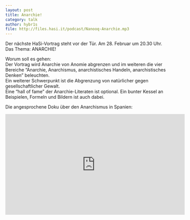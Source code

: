 ```yaml
---
layout: post
title: Anarchie!
category: talk
author: hybr1s
file: http://files.hasi.it/podcast/Nanooq-Anarchie.mp3
---
```

Der nächste HaSi-Vortrag steht vor der Tür. Am 28. Februar um 20.30 Uhr. Das Thema: ANARCHIE!  

Worum soll es gehen:  
Der Vortrag wird Anarchie von Anomie abgrenzen und im weiteren die vier Bereiche “Anarchie, Anarchismus, anarchistisches Handeln, anarchistisches Denken” beleuchten.  
Ein weiterer Schwerpunkt ist die Abgrenzung von natürlicher gegen gesellschaftlicher Gewalt.  
Eine “hall of fame” der Anarchie-Literaten ist optional. Ein bunter Kessel an Beispielen, Formeln und Bildern ist auch dabei.  

<!-- break -->

Die angesprochene Doku über den Anarchismus in Spanien:  

<iframe width="560" height="315" src="http://www.youtube-nocookie.com/embed/zvF7PoB-438?rel=0" frameborder="0" allowfullscreen></iframe>
